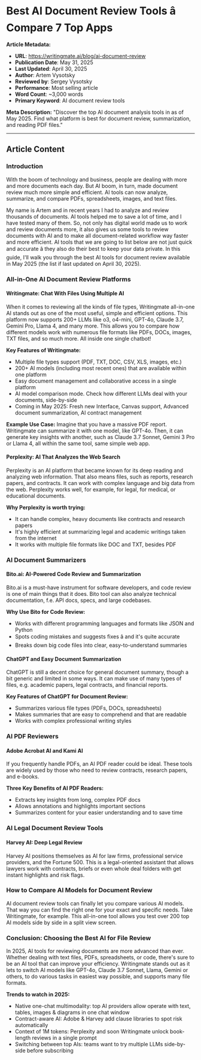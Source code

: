 # Best AI Document Review Tools â Compare 7 Top Apps

**Article Metadata:**

- **URL**: https://writingmate.ai/blog/ai-document-review
- **Publication Date**: May 31, 2025
- **Last Updated**: April 30, 2025
- **Author**: Artem Vysotsky
- **Reviewed by**: Sergey Vysotsky
- **Performance**: Most selling article
- **Word Count**: ~3,000 words
- **Primary Keyword**: AI document review tools

**Meta Description:** "Discover the top AI document analysis tools in as of May 2025. Find what platform is best for document review, summarization, and reading PDF files."

---

## Article Content

### Introduction

With the boom of technology and business, people are dealing with more and more documents each day. But AI boom, in turn, made document review much more simple and efficient. AI tools can now analyze, summarize, and compare PDFs, spreadsheets, images, and text files.

My name is Artem and in recent years I had to analyze and review thousands of documents. AI tools helped me to save a lot of time, and I have tested many of them. So, not only has digital world made us to work and review documents more, it also gives us some tools to review documents with AI and to make all document-related workflow way faster and more efficient. AI tools that we are going to list below are not just quick and accurate â they also do their best to keep your data private. In this guide, I'll walk you through the best AI tools for document review available in May 2025 (the list if last updated on April 30, 2025).

### All-in-One AI Document Review Platforms

#### Writingmate: Chat With Files Using Multiple AI

When it comes to reviewing all the kinds of file types, Writingmate all-in-one AI stands out as one of the most useful, simple and efficient options. This platform now supports 200+ LLMs like o3, o4-mini, GPT-4o, Claude 3.7, Gemini Pro, Llama 4, and many more. This allows you to compare how different models work with numerous file formats like PDFs, DOCs, images, TXT files, and so much more. All inside one single chatbot!

**Key Features of Writingmate:**

- Multiple file types support (PDF, TXT, DOC, CSV, XLS, images, etc.)
- 200+ AI models (including most recent ones) that are available within one platform
- Easy document management and collaborative access in a single platform
- AI model comparison mode. Check how different LLMs deal with your documents, side-by-side
- Coming in May 2025: Fresh new Interface, Canvas support, Advanced document summarization, AI contract management

**Example Use Case:**
Imagine that you have a massive PDF report. Writingmate can summarize it with one model, like GPT-4o. Then, it can generate key insights with another, such as Claude 3.7 Sonnet, Gemini 3 Pro or Llama 4, all within the same tool, same simple web app.

#### Perplexity: AI That Analyzes the Web Search

Perplexity is an AI platform that became known for its deep reading and analyzing web information. That also means files, such as reports, research papers, and contracts. It can work with complex language and big data from the web. Perplexity works well, for example, for legal, for medical, or educational documents.

**Why Perplexity is worth trying:**

- It can handle complex, heavy documents like contracts and research papers
- It's highly efficient at summarizing legal and academic writings taken from the internet
- It works with multiple file formats like DOC and TXT, besides PDF

### AI Document Summarizers

#### Bito.ai: AI-Powered Code Review and Summarization

Bito.ai is a must-have instrument for software developers, and code review is one of main things that it does. Bito tool can also analyze technical documentation, f.e. API docs, specs, and large codebases.

**Why Use Bito for Code Review:**

- Works with different programming languages and formats like JSON and Python
- Spots coding mistakes and suggests fixes â and it's quite accurate
- Breaks down big code files into clear, easy-to-understand summaries

#### ChatGPT and Easy Document Summarization

ChatGPT is still a decent choice for general document summary, though a bit generic and limited in some ways. It can make use of many types of files, e.g. academic papers, legal contracts, and financial reports.

**Key Features of ChatGPT for Document Review:**

- Summarizes various file types (PDFs, DOCs, spreadsheets)
- Makes summaries that are easy to comprehend and that are readable
- Works with complex professional writing styles

### AI PDF Reviewers

#### Adobe Acrobat AI and Kami AI

If you frequently handle PDFs, an AI PDF reader could be ideal. These tools are widely used by those who need to review contracts, research papers, and e-books.

**Three Key Benefits of AI PDF Readers:**

- Extracts key insights from long, complex PDF docs
- Allows annotations and highlights important sections
- Summarizes content for your easier understanding and to save time

### AI Legal Document Review Tools

#### Harvey AI: Deep Legal Review

Harvey AI positions themselves as AI for law firms, professional service providers, and the Fortune 500. This is a legal-oriented assistant that allows lawyers work with contracts, briefs or even whole deal folders with get instant highlights and risk flags.

### How to Compare AI Models for Document Review

AI document review tools can finally let you compare various AI models. That way you can find the right one for your exact and specific needs. Take Writingmate, for example. This all-in-one tool allows you test over 200 top AI models side by side in a split view screen.

### Conclusion: Choosing the Best AI for File Review

In 2025, AI tools for reviewing documents are more advanced than ever. Whether dealing with text files, PDFs, spreadsheets, or code, there's sure to be an AI tool that can improve your efficiency. Writingmate stands out as it lets to switch AI models like GPT-4o, Claude 3.7 Sonnet, Llama, Gemini or others, to do various tasks in easiest way possible, and supports many file formats.

**Trends to watch in 2025:**

- Native one-chat multimodality: top AI providers allow operate with text, tables, images & diagrams in one chat window
- Contract-aware AI: Adobe & Harvey add clause libraries to spot risk automatically
- Context of 1M tokens: Perplexity and soon Writingmate unlock book-length reviews in a single prompt
- Switching between top AIs: teams want to try multiple LLMs side-by-side before subscribing
